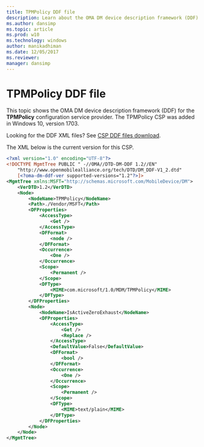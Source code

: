 ```yaml
---
title: TPMPolicy DDF file
description: Learn about the OMA DM device description framework (DDF) for the TPMPolicy configuration service provider (CSP).
ms.author: dansimp
ms.topic: article
ms.prod: w10
ms.technology: windows
author: manikadhiman
ms.date: 12/05/2017
ms.reviewer: 
manager: dansimp
---
```


# TPMPolicy DDF file


This topic shows the OMA DM device description framework (DDF) for the **TPMPolicy** configuration service provider. The TPMPolicy CSP was added in Windows 10, version 1703.

Looking for the DDF XML files? See [CSP DDF files download](configuration-service-provider-reference.md#csp-ddf-files-download).

The XML below is the current version for this CSP. 

```xml
<?xml version="1.0" encoding="UTF-8"?>
<!DOCTYPE MgmtTree PUBLIC " -//OMA//DTD-DM-DDF 1.2//EN"
    "http://www.openmobilealliance.org/tech/DTD/DM_DDF-V1_2.dtd"
    [<?oma-dm-ddf-ver supported-versions="1.2"?>]>
<MgmtTree xmlns:MSFT="http://schemas.microsoft.com/MobileDevice/DM">
    <VerDTD>1.2</VerDTD>
    <Node>
        <NodeName>TPMPolicy</NodeName>
        <Path>./Vendor/MSFT</Path>
        <DFProperties>
            <AccessType>
                <Get />
            </AccessType>
            <DFFormat>
                <node />
            </DFFormat>
            <Occurrence>
                <One />
            </Occurrence>
            <Scope>
                <Permanent />
            </Scope>
            <DFType>
                <MIME>com.microsoft/1.0/MDM/TPMPolicy</MIME>
            </DFType>
        </DFProperties>
        <Node>
            <NodeName>IsActiveZeroExhaust</NodeName>
            <DFProperties>
                <AccessType>
                    <Get />
                    <Replace />
                </AccessType>
                <DefaultValue>False</DefaultValue>
                <DFFormat>
                    <bool />
                </DFFormat>
                <Occurrence>
                    <One />
                </Occurrence>
                <Scope>
                    <Permanent />
                </Scope>
                <DFType>
                    <MIME>text/plain</MIME>
                </DFType>
            </DFProperties>
        </Node>
    </Node>
</MgmtTree>
``` 
